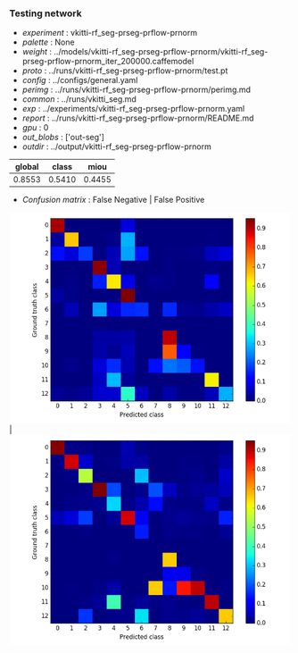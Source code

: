 ### Testing network
- *experiment* : vkitti-rf_seg-prseg-prflow-prnorm
- *palette* : None
- *weight* : ../models/vkitti-rf_seg-prseg-prflow-prnorm/vkitti-rf_seg-prseg-prflow-prnorm_iter_200000.caffemodel
- *proto* : ../runs/vkitti-rf_seg-prseg-prflow-prnorm/test.pt
- *config* : ../configs/general.yaml
- *perimg* : ../runs/vkitti-rf_seg-prseg-prflow-prnorm/perimg.md
- *common* : ../runs/vkitti_seg.md
- *exp* : ../experiments/vkitti-rf_seg-prseg-prflow-prnorm.yaml
- *report* : ../runs/vkitti-rf_seg-prseg-prflow-prnorm/README.md
- *gpu* : 0
- *out_blobs* : ['out-seg']
- *outdir* : ../output/vkitti-rf_seg-prseg-prflow-prnorm

global | class | miou
------ | ----- | ----
0.8553 | 0.5410 | 0.4455

- *Confusion matrix* : False Negative | False Positive

![conf_mat_fn](confmat_fn.png) | ![conf_mat_fp](confmat_fp.png)
